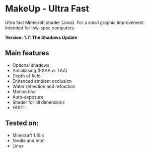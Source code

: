 # MakeUp - Ultra Fast
Ultra fast Minecraft shader (Java). For a small graphic improvement. Intended
for low-spec computers.

**Version: 1.7: The Shadows Update**

## Main features
* Optional shadows
* Antialiasing (FXAA or TAA)
* Depth of field
* Enhanced ambient occlusion
* Water reflection and refraction
* Motion blur
* Auto-exposure
* Shader for all dimensions
* FAST!

## Tested on:
* Minecraft 1.16.x
* Nvidia and Intel
* Linux

